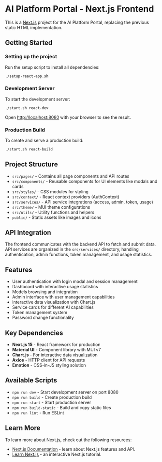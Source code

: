 # AI Platform Portal - Next.js Frontend

This is a [Next.js](https://nextjs.org/) project for the AI Platform Portal, replacing the previous static HTML implementation.

## Getting Started

### Setting up the project

Run the setup script to install all dependencies:

```bash
./setup-react-app.sh
```

### Development Server

To start the development server:

```bash
./start.sh react-dev
```

Open [http://localhost:8080](http://localhost:8080) with your browser to see the result.

### Production Build

To create and serve a production build:

```bash
./start.sh react-build
```

## Project Structure

- `src/pages/` - Contains all page components and API routes
- `src/components/` - Reusable components for UI elements like modals and cards
- `src/styles/` - CSS modules for styling
- `src/context/` - React context providers (AuthContext)
- `src/services/` - API service integrations (access, admin, token, usage)
- `src/theme/` - MUI theme configurations
- `src/utils/` - Utility functions and helpers
- `public/` - Static assets like images and icons

## API Integration

The frontend communicates with the backend API to fetch and submit data. API services are organized in the `src/services/` directory, handling authentication, admin functions, token management, and usage statistics.

## Features

- User authentication with login modal and session management
- Dashboard with interactive usage statistics
- Models browsing and integration
- Admin interface with user management capabilities
- Interactive data visualization with Chart.js
- Service cards for different AI capabilities
- Token management system
- Password change functionality

## Key Dependencies

- **Next.js 15** - React framework for production
- **Material UI** - Component library with MUI v7
- **Chart.js** - For interactive data visualization
- **Axios** - HTTP client for API requests
- **Emotion** - CSS-in-JS styling solution

## Available Scripts

- `npm run dev` - Start development server on port 8080
- `npm run build` - Create production build
- `npm run start` - Start production server
- `npm run build-static` - Build and copy static files
- `npm run lint` - Run ESLint

## Learn More

To learn more about Next.js, check out the following resources:

- [Next.js Documentation](https://nextjs.org/docs) - learn about Next.js features and API.
- [Learn Next.js](https://nextjs.org/learn) - an interactive Next.js tutorial.
